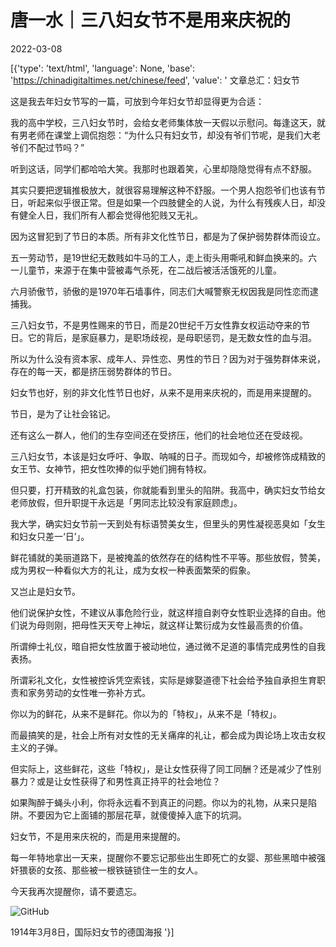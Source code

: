 # 唐一水｜三八妇女节不是用来庆祝的

2022-03-08

[{'type': 'text/html', 'language': None, 'base': 'https://chinadigitaltimes.net/chinese/feed', 'value': ' 文章总汇：妇女节

这是我去年妇女节写的一篇，可放到今年妇女节却显得更为合适：

我的高中学校，三八妇女节时，会给女老师集体放一天假以示慰问。每逢这天，就有男老师在课堂上调侃抱怨：“为什么只有妇女节，却没有爷们节呢，是我们大老爷们不配过节吗？”

听到这话，同学们都哈哈大笑。我那时也跟着笑，心里却隐隐觉得有点不舒服。

其实只要把逻辑推极放大，就很容易理解这种不舒服。一个男人抱怨爷们也该有节日，听起来似乎很正常。但是如果一个四肢健全的人说，为什么有残疾人日，却没有健全人日，我们所有人都会觉得他犯贱又无礼。

因为这冒犯到了节日的本质。所有非文化性节日，都是为了保护弱势群体而设立。

五一劳动节，是19世纪无数贱如牛马的工人，走上街头用嘶吼和鲜血换来的。六一儿童节，来源于在集中营被毒气杀死，在二战后被活活饿死的儿童。

六月骄傲节，骄傲的是1970年石墙事件，同志们大喊警察无权因我是同性恋而逮捕我。

三八妇女节，不是男性赐来的节日，而是20世纪千万女性靠女权运动夺来的节日。它的背后，是家庭暴力，是职场歧视，是母职惩罚，是无数女性的血与泪。

所以为什么没有资本家、成年人、异性恋、男性的节日？因为对于强势群体来说，存在的每一天，都是挤压弱势群体的节日。

妇女节也好，别的非文化性节日也好，从来不是用来庆祝的，而是用来提醒的。

节日，是为了让社会铭记。

还有这么一群人，他们的生存空间还在受挤压，他们的社会地位还在受歧视。

三八妇女节，本该是妇女呼吁、争取、呐喊的日子。而现如今，却被修饰成精致的女王节、女神节，把女性吹捧的似乎她们拥有特权。

但只要，打开精致的礼盒包装，你就能看到里头的陷阱。我高中，确实妇女节给女老师放假，但升职提干永远是「男同志比较没有家庭顾虑」。

我大学，确实妇女节前一天到处有标语赞美女生，但里头的男性凝视恶臭如「女生和妇女只差一‘日’」。

鲜花铺就的美丽道路下，是被掩盖的依然存在的结构性不平等。那些放假，赞美，成为男权一种看似大方的礼让，成为女权一种表面繁荣的假象。

又岂止是妇女节。

他们说保护女性，不建议从事危险行业，就这样擅自剥夺女性职业选择的自由。他们说为母则刚，把母性天天夸上神坛，就这样让繁衍成为女性最高贵的价值。

所谓绅士礼仪，暗自把女性放置于被动地位，通过微不足道的事情完成男性的自我表扬。

所谓彩礼文化，女性被控诉凭空索钱，实际是嫁娶道德下社会给予独自承担生育职责和家务劳动的女性唯一弥补方式。

你以为的鲜花，从来不是鲜花。你以为的「特权」，从来不是「特权」。

而最搞笑的是，社会上所有对女性的无关痛痒的礼让，都会成为舆论场上攻击女权主义的子弹。

但实际上，这些鲜花，这些「特权」，是让女性获得了同工同酬？还是减少了性别暴力？或是让女性获得了和男性真正持平的社会地位？

如果陶醉于蝇头小利，你将永远看不到真正的问题。你以为的礼物，从来只是陷阱。不要因为它上面铺的那层花草，就傻傻掉入底下的坑洞。

妇女节，不是用来庆祝的，而是用来提醒的。

每一年特地拿出一天来，提醒你不要忘记那些出生即死亡的女婴、那些黑暗中被强奸猥亵的女孩、那些被一根铁链锁住一生的女人。

今天我再次提醒你，请不要遗忘。

![GitHub](https://chinadigitaltimes.net/chinese/files/2022/03/image-1646733640120.png) 

  1914年3月8日，国际妇女节的德国海报 '}]